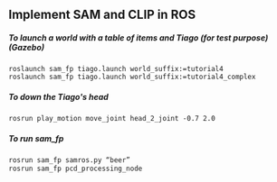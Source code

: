 ## Implement SAM and CLIP in ROS

##### To launch a world with a table of items and Tiago (for test purpose) (Gazebo)

```
roslaunch sam_fp tiago.launch world_suffix:=tutorial4
roslaunch sam_fp tiago.launch world_suffix:=tutorial4_complex
```

##### To down the Tiago's head

```
rosrun play_motion move_joint head_2_joint -0.7 2.0
```

##### To run sam_fp

```bash
rosrun sam_fp samros.py “beer”
rosrun sam_fp pcd_processing_node
```

